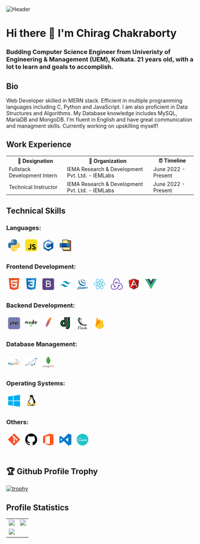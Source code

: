 ![Header](https://raw.githubusercontent.com/halfrost/halfrost/master/icons/header_.png)
# Hi there 👋 I'm Chirag Chakraborty
### Budding Computer Science Engineer from Univeristy of Engineering & Management (UEM), Kolkata. 21 years old, with a lot to learn and goals to accomplish.

## Bio

Web Developer skilled in MERN stack. Efficient in multiple programming languages including C, Python and JavaScript. I am also proficient in Data Structures and Algorithms. My Database knowledge includes MySQL, MariaDB and MongoDB. I'm fluent in English and have great communication and managment skills. Currently working on upskilling myself!

<table style="width: 100%; border: none;">
  <h2> Work Experience </h2>
  <tr>
    <th> 💼 Designation </th>
    <th> 🏢 Organization </th>
    <th> ⏰ Timeline </th>
  </tr>
  <tr>
    <td> Fullstack Development Intern </td>
    <td> IEMA Research & Development Pvt. Ltd. - IEMLabs </td>
    <td> June 2022 - Present </td>
  </tr>
  <tr>
    <td> Technical Instructor </td>
    <td> IEMA Research & Development Pvt. Ltd. - IEMLabs </td>
    <td> June 2022 - Present </td>
  </tr>
</table>

## Technical Skills

### Languages:

<div>
    <img src="img/python.png" style="margin: 5px;">
    <img src="img/javascript.png" style="margin: 5px;">
    <img src="img/c.png" style="margin: 5px;">
    <img src="img/sql.png" style="margin: 5px;">
</div>

### Frontend Development:

<div>
    <img src="img/html.png" style="margin: 5px;">
    <img src="img/css3.png" style="margin: 5px;">
    <img src="img/bootstrap.png" style="margin: 5px">
    <img src="img/tailwind.png" style="margin: 5px">
    <img src="img/jquery.png" style="margin: 5px">
    <img src="img/react.png" style="margin: 5px">
    <img src="img/redux.png" style="margin: 5px">
    <img src="img/angularjs.png" style="margin: 5px">
    <img src="img/vue.png" style="margin: 5px"> 
</div>

### Backend Development:

<div>
    <img src="img/php.png" style="margin: 5px;">
    <img src="img/nodejs.png" style="margin: 5px;">
    <img src="img/apache.png" style="margin: 5px">
    <img src="img/django.png" style="margin: 5px">
    <img src="img/flask.png" style="margin: 5px">
    <img src="img/firebase.png" style="margin: 5px">
</div>

### Database Management:

<div>
    <img src="img/mysql.png" style="margin: 5px;">
    <img src="img/mariadb.png" style="margin: 5px;">
    <img src="img/mongodb.png" style="margin: 5px">
</div>

### Operating Systems:

<div>
    <img src="img/windows.png" style="margin: 5px;">
    <img src="img/linux.png" style="margin: 5px;">
</div>

### Others:

<div>
    <img src="img/git.png" style="margin: 5px;">
    <img src="img/github.png" style="margin: 5px;">
    <img src="img/office.png" style="margin: 5px;">
    <img src="img/vscode.png" style="margin: 5px;">
    <img src="img/canva.png" style="margin: 5px;">
</div>

<br>

## 🏆 Github Profile Trophy

[![trophy](https://github-profile-trophy.vercel.app/?username=noobchirag69&theme=monokai&margin-w=15&no-bg=true&rank=-B,-?,-C)](https://github.com/ryo-ma/github-profile-trophy)

## Profile Statistics

<table>
  <tr>
    <td>
      <img src="https://github-readme-stats.vercel.app/api/?username=noobchirag69&count_private=true&theme=merko&show_icons=true&hide=prs">
    </td>
    <td>
      <img src="https://github-readme-stats.vercel.app/api/top-langs/?username=noobchirag69&layout=compact&theme=merko">
    </td>
  </tr>
  <tr>
    <td>
      <img src="https://github-readme-streak-stats.herokuapp.com/?user=noobchirag69&theme=merko">
    </td>
  </tr>
</table>


